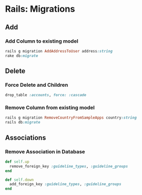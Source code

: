 # Rails: Migrations

## Add

### Add Column to existing model

```ruby
rails g migration AddAddressToUser address:string
rake db:migrate
```

## Delete

### Force Delete and Children

```ruby
drop_table :accounts, force: :cascade
```

### Remove Column from existing model

```ruby
rails g migration RemoveCountryFromSampleApps country:string
rails db:migrate
```

## Associations

### Remove Association in Database

```ruby
def self.up
  remove_foreign_key :guideline_types, :guideline_groups
end

def self.down
  add_foreign_key :guideline_types, :guideline_groups
end
```
